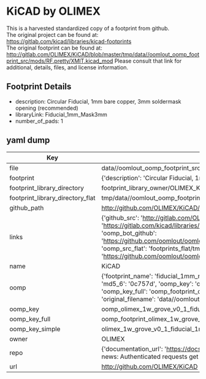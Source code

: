 # KiCAD by OLIMEX  
This is a harvested standardized copy of a footprint from github.  
The original project can be found at:  
https://gitlab.com/kicad/libraries/kicad-footprints  
The original footprint can be found at:
http://gitlab.com/OLIMEX/KiCAD/blob/master/tmp/data//oomlout_oomp_footprint_src/mods/RF.pretty/XMIT.kicad_mod
Please consult that link for additional, details, files, and license information.  
## Footprint Details
* description: Circular Fiducial, 1mm bare copper, 3mm soldermask opening (recommended)  
* libraryLink: Fiducial_1mm_Mask3mm  
* number_of_pads: 1  
## yaml dump  
| Key | Value |  
| --- | --- |  
| file | data//oomlout_oomp_footprint_src/KiCAD/6.0/projects/1w-grove-v0.1/1w-grove-v0.1.pretty/Fiducial_1mm_Mask3mm.kicad_mod |  
| footprint | {'description': 'Circular Fiducial, 1mm bare copper, 3mm soldermask opening (recommended)', 'libraryLink': 'Fiducial_1mm_Mask3mm', 'number_of_pads': 1} |  
| footprint_library_directory | footprint_library_owner/OLIMEX_KiCAD |  
| footprint_library_directory_flat | tmp/data//oomlout_oomp_footprint_src/footprints_flat/olimex_1w_grove_v0_1_fiducial_1mm_mask3mm/working |  
| github_path | http://github.com/OLIMEX/KiCAD/blob/master/tmp/data//oomlout_oomp_footprint_src/6.0/projects/1w-grove-v0.1/1w-grove-v0.1.pretty/Fiducial_1mm_Mask3mm.kicad_mod |  
| links | {'github_src': 'http://gitlab.com/OLIMEX/KiCAD/blob/master/tmp/data//oomlout_oomp_footprint_src/mods/RF.pretty/XMIT.kicad_mod', 'github_src_repo': 'https://gitlab.com/kicad/libraries/kicad-footprints', 'oomp_bot': 'tmp/data//oomlout_oomp_footprint_src/footprints/olimex_1w_grove_v0_1_fiducial_1mm_mask3mm/working', 'oomp_bot_github': 'https://github.com/oomlout/oomlout_oomp_footprint_bot/tree/main/tmp/data//oomlout_oomp_footprint_src/footprints/olimex_1w_grove_v0_1_fiducial_1mm_mask3mm/working', 'oomp_src_flat': 'footprints_flat/tmp/data//oomlout_oomp_footprint_src/footprints_flat/olimex_1w_grove_v0_1_fiducial_1mm_mask3mm/working', 'oomp_src_flat_github': 'https://github.com/oomlout/oomlout_oomp_footprint_src/tree/main/tmp/data//oomlout_oomp_footprint_src/footprints_flat/olimex_1w_grove_v0_1_fiducial_1mm_mask3mm/working'} |  
| name | KiCAD |  
| oomp | {'footprint_name': 'fiducial_1mm_mask3mm', 'library_name': '1w_grove_v0_1', 'md5': '0c757d029352056d61883e5c7b5a2cd8', 'md5_10': '0c757d0293', 'md5_5': '0c757', 'md5_6': '0c757d', 'oomp_key': 'oomp_olimex_1w_grove_v0_1_fiducial_1mm_mask3mm', 'oomp_key_extra': 'oomp_footprint_olimex_1w_grove_v0_1_fiducial_1mm_mask3mm', 'oomp_key_full': 'oomp_footprint_olimex_1w_grove_v0_1_fiducial_1mm_mask3mm_0c757d', 'oomp_key_simple': 'olimex_1w_grove_v0_1_fiducial_1mm_mask3mm', 'original_filename': 'data//oomlout_oomp_footprint_src/KiCAD/6.0/projects/1w-grove-v0.1/1w-grove-v0.1.pretty/Fiducial_1mm_Mask3mm.kicad_mod', 'owner_name': 'olimex'} |  
| oomp_key | oomp_olimex_1w_grove_v0_1_fiducial_1mm_mask3mm |  
| oomp_key_full | oomp_footprint_olimex_1w_grove_v0_1_fiducial_1mm_mask3mm |  
| oomp_key_simple | olimex_1w_grove_v0_1_fiducial_1mm_mask3mm |  
| owner | OLIMEX |  
| repo | {'documentation_url': 'https://docs.github.com/rest/overview/resources-in-the-rest-api#rate-limiting', 'message': "API rate limit exceeded for 84.66.142.224. (But here's the good news: Authenticated requests get a higher rate limit. Check out the documentation for more details.)"} |  
| url | http://github.com/OLIMEX/KiCAD |  

